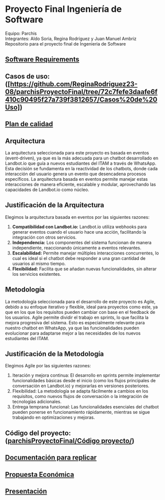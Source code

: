 # Proyecto Final Ingeniería de Software
Equipo: Parchis  
Integrantes: Aldo Soria, Regina Rodríguez y Juan Manuel Ambriz  
Repositorio para el proyecto final de Ingenieria de Software  

## [Software Requirements](Requerimientos.pdf) 
## Casos de uso: ([https://github.com/ReginaRodriguez23-08/parchisProyectoFinal/tree/72c7fefe3daafe6f410c90495f27a739f3812657/Casos%20de%20Uso])
## [Plan de calidad](PlandeCalidad.pdf) 

## Arquitectura
La arquitectura seleccionada para este proyecto es basada en eventos (event-driven), ya que es la más adecuada para un chatbot desarrollado en Landbot.io que guía a nuevos estudiantes del ITAM a través de WhatsApp. Esta decisión se fundamenta en la reactividad de los chatbots, donde cada interacción del usuario genera un evento que desencadena procesos específicos. La arquitectura basada en eventos permite manejar estas interacciones de manera eficiente, escalable y modular, aprovechando las capacidades de Landbot.io como núcleo.
## Justificación de la Arquitectura
Elegimos la arquitectura basada en eventos por las siguientes razones:
1.	**Compatibilidad con Landbot.io:** Landbot.io utiliza webhooks para generar eventos cuando el usuario hace una acción, facilitando la integración con otros servicios.
2.	**Independencia:** Los componentes del sistema funcionan de manera independiente, reaccionando únicamente a eventos relevantes.
3.	**Escalabilidad:** Permite manejar múltiples interacciones concurrentes, lo cual es ideal si el chatbot debe responder a una gran cantidad de usuarios al mismo tiempo.
4.	**Flexibilidad:** Facilita que se añadan nuevas funcionalidades, sin alterar los servicios existentes.  

## Metodología 
La metodología seleccionada para el desarrollo de este proyecto es Agile, debido a su enfoque iterativo y flexible, ideal para proyectos como este, ya que en los que los requisitos pueden cambiar con base en el feedback de los usuarios. Agile permite dividir el trabajo en sprints, lo que facilita la mejora progresiva del sistema. Esto es especialmente relevante para nuestro chatbot en WhatsApp, ya que las funcionalidades pueden evolucionar para adaptarse mejor a las necesidades de los nuevos estudiantes del ITAM.
## Justificación de la Metodología
Elegimos Agile por las siguientes razones:
1.	Iteración y mejora continua: El desarrollo en sprints permite implementar funcionalidades básicas desde el inicio (como los flujos principales de conversación en Landbot.io) y mejorarlas en versiones posteriores.
2.	Flexibilidad: La metodología se adapta fácilmente a cambios en los requisitos, como nuevos flujos de conversación o la integración de tecnologías adicionales.
3.	Entrega temprana funcional: Las funcionalidades esenciales del chatbot pueden ponerse en funcionamiento rápidamente, mientras se sigue trabajando en optimizaciones y mejoras.

## Código del proyecto: ([parchisProyectoFinal/Código proyecto/](https://github.com/ReginaRodriguez23-08/parchisProyectoFinal/tree/a939e3b63fbf73088ba64f3174e7ab8366cdc408/C%C3%B3digo%20proyecto))

## [Documentación para replicar](DocumentacionParaReplicar.pdf)

## [Propuesta Económica](PropuestaEconomica.xlsx)

## [Presentación](Presentacion.pdf)
